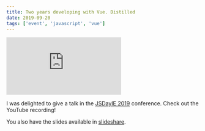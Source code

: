 ```yaml
---
title: Two years developing with Vue. Distilled
date: 2019-09-20
tags: ['event', 'javascript', 'vue']
---
```


<Embed
  src="https://www.youtube.com/embed/3xXaXuRmgqY"
/>

I was delighted to give a talk in the [JSDayIE 2019](https://www.jsday.org/speakers) conference. Check out the YouTube recording!

You also have the slides available in [slideshare](https://www.slideshare.net/DanielJimenezGarcia/jsdayie-2019-vue-distilled).

